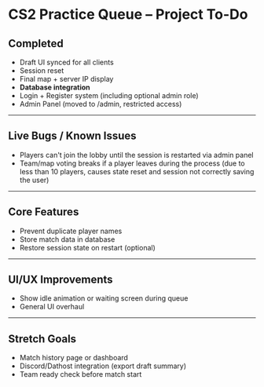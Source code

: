 # CS2 Practice Queue – Project To-Do

## Completed
- Draft UI synced for all clients
- Session reset
- Final map + server IP display
- **Database integration**
- Login + Register system (including optional admin role)
- Admin Panel (moved to /admin, restricted access)

---

## Live Bugs / Known Issues
- Players can't join the lobby until the session is restarted via admin panel
- Team/map voting breaks if a player leaves during the process (due to less than 10 players, causes state reset and session not correctly saving the user)

---

## Core Features
- Prevent duplicate player names
- Store match data in database
- Restore session state on restart (optional)

---

## UI/UX Improvements
- Show idle animation or waiting screen during queue
- General UI overhaul
---

## Stretch Goals
- Match history page or dashboard
- Discord/Dathost integration (export draft summary)
- Team ready check before match start
